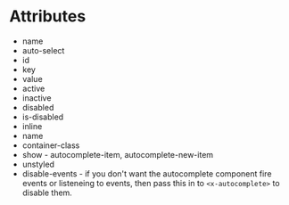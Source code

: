 # Attributes
- name
- auto-select
- id
- key
- value
- active
- inactive
- disabled
- is-disabled
- inline
- name
- container-class
- show - autocomplete-item, autocomplete-new-item
- unstyled
- disable-events - if you don't want the autocomplete component fire events or listeneing to events, then pass this in to `<x-autocomplete>` to disable them.